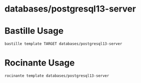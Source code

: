 # databases/postgresql13-server



# Bastille Usage
```shell
bastille template TARGET databases/postgresql13-server
```

# Rocinante Usage
```shell
rocinante template databases/postgresql13-server
```
